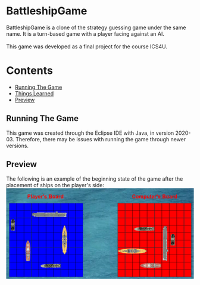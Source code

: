 # BattleshipGame

BattleshipGame is a clone of the strategy guessing game under the same name. It is a turn-based game with a player facing against an AI.
<br><br>
This game was developed as a final project for the course ICS4U.

# Contents
* [Running The Game](#running-the-game)
* [Things Learned](#things-learned)
* [Preview](#preview)

## Running The Game

This game was created through the Eclipse IDE with Java, in version 2020-03. Therefore, there may be issues with running the game through newer versions.

## Preview
The following is an example of the beginning state of the game after the placement of ships on the player's side:
<img src='howToPlay.png'>
